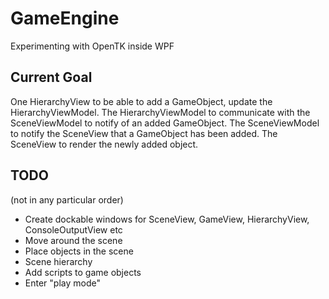 # GameEngine
Experimenting with OpenTK inside WPF

## Current Goal
One HierarchyView to be able to add a GameObject, update the HierarchyViewModel.
The HierarchyViewModel to communicate with the SceneViewModel to notify of an added GameObject.
The SceneViewModel to notify the SceneView that a GameObject has been added.
The SceneView to render the newly added object.

## TODO
(not in any particular order)
- Create dockable windows for SceneView, GameView, HierarchyView, ConsoleOutputView etc
- Move around the scene
- Place objects in the scene
- Scene hierarchy
- Add scripts to game objects
- Enter "play mode"
